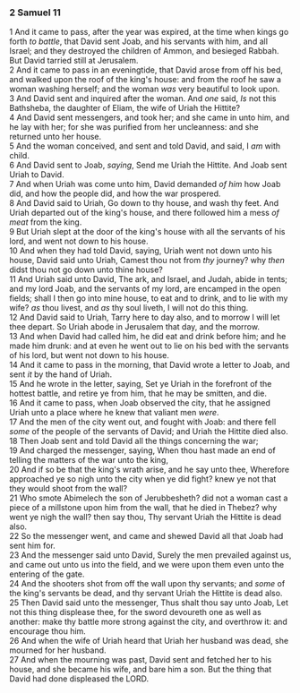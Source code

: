 ### 2 Samuel 11

1 And it came to pass, after the year was expired, at the time when kings go forth *to battle*, that David sent Joab, and his servants with him, and all Israel; and they destroyed the children of Ammon, and besieged Rabbah. But David tarried still at Jerusalem.  
2 And it came to pass in an eveningtide, that David arose from off his bed, and walked upon the roof of the king's house: and from the roof he saw a woman washing herself; and the woman *was* very beautiful to look upon.  
3 And David sent and inquired after the woman. And *one* said, *Is* not this Bathsheba, the daughter of Eliam, the wife of Uriah the Hittite?  
4 And David sent messengers, and took her; and she came in unto him, and he lay with her; for she was purified from her uncleanness: and she returned unto her house.  
5 And the woman conceived, and sent and told David, and said, I *am* with child.  
6 And David sent to Joab, *saying*, Send me Uriah the Hittite. And Joab sent Uriah to David.  
7 And when Uriah was come unto him, David demanded *of him* how Joab did, and how the people did, and how the war prospered.  
8 And David said to Uriah, Go down to thy house, and wash thy feet. And Uriah departed out of the king's house, and there followed him a mess *of meat* from the king.  
9 But Uriah slept at the door of the king's house with all the servants of his lord, and went not down to his house.  
10 And when they had told David, saying, Uriah went not down unto his house, David said unto Uriah, Camest thou not from *thy* journey? why *then* didst thou not go down unto thine house?  
11 And Uriah said unto David, The ark, and Israel, and Judah, abide in tents; and my lord Joab, and the servants of my lord, are encamped in the open fields; shall I then go into mine house, to eat and to drink, and to lie with my wife? *as* thou livest, and *as* thy soul liveth, I will not do this thing.  
12 And David said to Uriah, Tarry here to day also, and to morrow I will let thee depart. So Uriah abode in Jerusalem that day, and the morrow.  
13 And when David had called him, he did eat and drink before him; and he made him drunk: and at even he went out to lie on his bed with the servants of his lord, but went not down to his house.  
14 And it came to pass in the morning, that David wrote a letter to Joab, and sent *it* by the hand of Uriah.  
15 And he wrote in the letter, saying, Set ye Uriah in the forefront of the hottest battle, and retire ye from him, that he may be smitten, and die.  
16 And it came to pass, when Joab observed the city, that he assigned Uriah unto a place where he knew that valiant men *were*.  
17 And the men of the city went out, and fought with Joab: and there fell *some* of the people of the servants of David; and Uriah the Hittite died also.  
18 Then Joab sent and told David all the things concerning the war;  
19 And charged the messenger, saying, When thou hast made an end of telling the matters of the war unto the king,  
20 And if so be that the king's wrath arise, and he say unto thee, Wherefore approached ye so nigh unto the city when ye did fight? knew ye not that they would shoot from the wall?  
21 Who smote Abimelech the son of Jerubbesheth? did not a woman cast a piece of a millstone upon him from the wall, that he died in Thebez? why went ye nigh the wall? then say thou, Thy servant Uriah the Hittite is dead also.  
22 So the messenger went, and came and shewed David all that Joab had sent him for.  
23 And the messenger said unto David, Surely the men prevailed against us, and came out unto us into the field, and we were upon them even unto the entering of the gate.  
24 And the shooters shot from off the wall upon thy servants; and *some* of the king's servants be dead, and thy servant Uriah the Hittite is dead also.  
25 Then David said unto the messenger, Thus shalt thou say unto Joab, Let not this thing displease thee, for the sword devoureth one as well as another: make thy battle more strong against the city, and overthrow it: and encourage thou him.  
26 And when the wife of Uriah heard that Uriah her husband was dead, she mourned for her husband.  
27 And when the mourning was past, David sent and fetched her to his house, and she became his wife, and bare him a son. But the thing that David had done displeased the LORD.  
